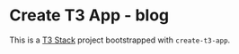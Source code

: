 # Create T3 App - blog

This is a [T3 Stack](https://create.t3.gg/) project bootstrapped with `create-t3-app`.

